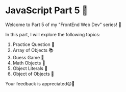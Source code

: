 # JavaScript Part 5 🚀

Welcome to Part 5 of my "FrontEnd Web Dev" series! 🌟

In this part, I will explore the following topics:

1. Practice Question 💪
2. Array of Objects 📚
3. Guess Game 🎲
4. Math Objects 🧮
5. Object Literals 📘
6. Object of Objects 📁

Your feedback is appreciated😊🎊
